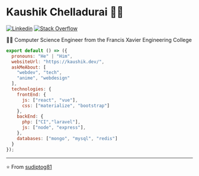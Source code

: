 
# Kaushik Chelladurai 👨‍💻

[![Linkedin](https://img.shields.io/badge/-LinkedIn-222222?style=flat-square&logo=Linkedin&logoColor=white&link=https://www.linkedin.com/in/kaushik-c/)](https://www.linkedin.com/in/kaushik-c/)
[![Stack Overflow](https://img.shields.io/badge/-Stack%20Overflow-222222?style=flat-square&logo=stack-overflow&logoColor=white&link=https://stackoverflow.com/users/8994775/kaushik-c)](https://stackoverflow.com/users/8994775/kaushik-c)

👨‍🎓 Computer Science Engineer from the Francis Xavier Engineering College 

```js
export default () => ({
  pronouns: "He" | "Him",
  websiteUrl: "https://kaushik.dev/",
  askMeAbout: [
    "webdev", "tech",
    "anime", "webdesign"
  ],
  technologies: {
    frontEnd: {
      js: ["react", "vue"],
      css: ["materialize", "bootstrap"]
    },
    backEnd: {
      php: ["CI","laravel"],
      js: ["node", "express"],
    },
    databases: ["mongo", "mysql", "redis"]
  }
});
```

---

⭐️ From [sudiptog81](https://github.com/sudiptog81)
